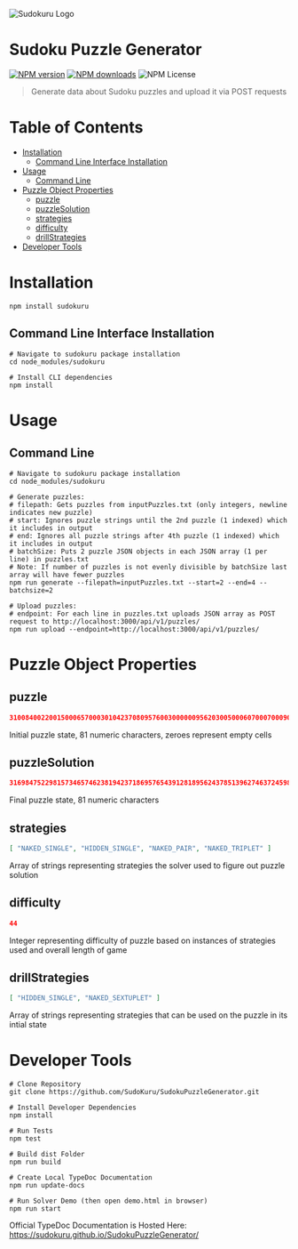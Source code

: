 ![Sudokuru Logo](https://sudokuru.s3.amazonaws.com/goldLogoText.png)
# Sudoku Puzzle Generator
[![NPM version](https://img.shields.io/npm/v/sudokuru.svg?style=flat)](https://npmjs.org/package/sudokuru)
[![NPM downloads](https://img.shields.io/npm/dm/sudokuru.svg?style=flat)](https://npmjs.org/package/sudokuru)
![NPM License](https://img.shields.io/npm/l/sudokuru)

> Generate data about Sudoku puzzles and upload it via POST requests

# Table of Contents

*   [Installation](#installation)
    *   [Command Line Interface Installation](#command-line-interface-installation)
*   [Usage](#usage)
    *   [Command Line](#command-line)
*   [Puzzle Object Properties](#puzzle-object-properties)
    *   [puzzle](#puzzle)
    *   [puzzleSolution](#puzzlesolution)
    *   [strategies](#strategies)
    *   [difficulty](#difficulty)
    *   [drillStrategies](#drillstrategies)
*   [Developer Tools](#developer-tools)

# Installation

```shell
npm install sudokuru
```

## Command Line Interface Installation

```shell
# Navigate to sudokuru package installation
cd node_modules/sudokuru

# Install CLI dependencies
npm install
```

# Usage

## Command Line

```shell
# Navigate to sudokuru package installation
cd node_modules/sudokuru

# Generate puzzles:
# filepath: Gets puzzles from inputPuzzles.txt (only integers, newline indicates new puzzle)
# start: Ignores puzzle strings until the 2nd puzzle (1 indexed) which it includes in output
# end: Ignores all puzzle strings after 4th puzzle (1 indexed) which it includes in output
# batchSize: Puts 2 puzzle JSON objects in each JSON array (1 per line) in puzzles.txt
# Note: If number of puzzles is not evenly divisible by batchSize last array will have fewer puzzles
npm run generate --filepath=inputPuzzles.txt --start=2 --end=4 --batchsize=2

# Upload puzzles:
# endpoint: For each line in puzzles.txt uploads JSON array as POST request to http://localhost:3000/api/v1/puzzles/
npm run upload --endpoint=http://localhost:3000/api/v1/puzzles/
```

# Puzzle Object Properties

## puzzle
```json
310084002200150006570003010423708095760030000009562030050006070007000900000001500
```
Initial puzzle state, 81 numeric characters, zeroes represent empty cells
## puzzleSolution
```json
316984752298157346574623819423718695765439128189562437851396274637245981942871563
```
Final puzzle state, 81 numeric characters
## strategies
```json
[ "NAKED_SINGLE", "HIDDEN_SINGLE", "NAKED_PAIR", "NAKED_TRIPLET" ]
```
Array of strings representing strategies the solver used to figure out puzzle solution
## difficulty
```json
44
```
Integer representing difficulty of puzzle based on instances of strategies used and overall length of game
## drillStrategies
```json
[ "HIDDEN_SINGLE", "NAKED_SEXTUPLET" ]
```
Array of strings representing strategies that can be used on the puzzle in its intial state
# Developer Tools
```shell
# Clone Repository
git clone https://github.com/SudoKuru/SudokuPuzzleGenerator.git

# Install Developer Dependencies
npm install

# Run Tests
npm test

# Build dist Folder
npm run build

# Create Local TypeDoc Documentation
npm run update-docs

# Run Solver Demo (then open demo.html in browser)
npm run start
```
Official TypeDoc Documentation is Hosted Here: https://sudokuru.github.io/SudokuPuzzleGenerator/

